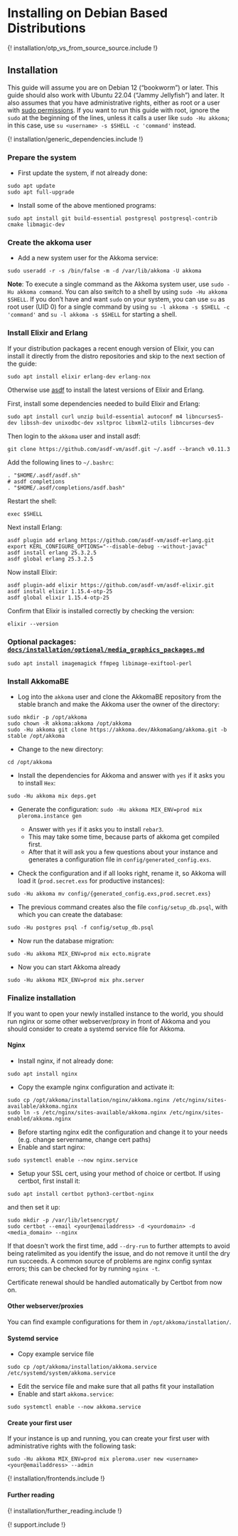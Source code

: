 # Installing on Debian Based Distributions

{! installation/otp_vs_from_source_source.include !}

## Installation

This guide will assume you are on Debian 12 (“bookworm”) or later. This guide should also work with Ubuntu 22.04 (“Jammy Jellyfish”) and later. It also assumes that you have administrative rights, either as root or a user with [sudo permissions](https://www.digitalocean.com/community/tutorials/how-to-add-delete-and-grant-sudo-privileges-to-users-on-a-debian-vps). If you want to run this guide with root, ignore the `sudo` at the beginning of the lines, unless it calls a user like `sudo -Hu akkoma`; in this case, use `su <username> -s $SHELL -c 'command'` instead.

{! installation/generic_dependencies.include !}

### Prepare the system

* First update the system, if not already done:

```shell
sudo apt update
sudo apt full-upgrade
```

* Install some of the above mentioned programs:

```shell
sudo apt install git build-essential postgresql postgresql-contrib cmake libmagic-dev
```

### Create the akkoma user

* Add a new system user for the Akkoma service:

```shell
sudo useradd -r -s /bin/false -m -d /var/lib/akkoma -U akkoma
```

**Note**: To execute a single command as the Akkoma system user, use `sudo -Hu akkoma command`. You can also switch to a shell by using `sudo -Hu akkoma $SHELL`. If you don’t have and want `sudo` on your system, you can use `su` as root user (UID 0) for a single command by using `su -l akkoma -s $SHELL -c 'command'` and `su -l akkoma -s $SHELL` for starting a shell.

### Install Elixir and Erlang

If your distribution packages a recent enough version of Elixir, you can install it directly from the distro repositories and skip to the next section of the guide:

```shell
sudo apt install elixir erlang-dev erlang-nox
```

Otherwise use [asdf](https://github.com/asdf-vm/asdf) to install the latest versions of Elixir and Erlang.

First, install some dependencies needed to build Elixir and Erlang:
```shell
sudo apt install curl unzip build-essential autoconf m4 libncurses5-dev libssh-dev unixodbc-dev xsltproc libxml2-utils libncurses-dev
```

Then login to the `akkoma` user and install asdf:
```shell
git clone https://github.com/asdf-vm/asdf.git ~/.asdf --branch v0.11.3
```

Add the following lines to `~/.bashrc`:
```shell
. "$HOME/.asdf/asdf.sh"
# asdf completions
. "$HOME/.asdf/completions/asdf.bash"
```

Restart the shell:
```shell
exec $SHELL
```

Next install Erlang:
```shell
asdf plugin add erlang https://github.com/asdf-vm/asdf-erlang.git
export KERL_CONFIGURE_OPTIONS="--disable-debug --without-javac"
asdf install erlang 25.3.2.5
asdf global erlang 25.3.2.5
```

Now install Elixir:
```shell
asdf plugin-add elixir https://github.com/asdf-vm/asdf-elixir.git
asdf install elixir 1.15.4-otp-25
asdf global elixir 1.15.4-otp-25
```

Confirm that Elixir is installed correctly by checking the version:
```shell
elixir --version
```

### Optional packages: [`docs/installation/optional/media_graphics_packages.md`](../installation/optional/media_graphics_packages.md)

```shell
sudo apt install imagemagick ffmpeg libimage-exiftool-perl
```

### Install AkkomaBE

* Log into the `akkoma` user and clone the AkkomaBE repository from the stable branch and make the Akkoma user the owner of the directory:

```shell
sudo mkdir -p /opt/akkoma
sudo chown -R akkoma:akkoma /opt/akkoma
sudo -Hu akkoma git clone https://akkoma.dev/AkkomaGang/akkoma.git -b stable /opt/akkoma
```

* Change to the new directory:

```shell
cd /opt/akkoma
```

* Install the dependencies for Akkoma and answer with `yes` if it asks you to install `Hex`:

```shell
sudo -Hu akkoma mix deps.get
```

* Generate the configuration: `sudo -Hu akkoma MIX_ENV=prod mix pleroma.instance gen`
  * Answer with `yes` if it asks you to install `rebar3`.
  * This may take some time, because parts of akkoma get compiled first.
  * After that it will ask you a few questions about your instance and generates a configuration file in `config/generated_config.exs`.

* Check the configuration and if all looks right, rename it, so Akkoma will load it (`prod.secret.exs` for productive instances):

```shell
sudo -Hu akkoma mv config/{generated_config.exs,prod.secret.exs}
```


* The previous command creates also the file `config/setup_db.psql`, with which you can create the database:

```shell
sudo -Hu postgres psql -f config/setup_db.psql
```

* Now run the database migration:

```shell
sudo -Hu akkoma MIX_ENV=prod mix ecto.migrate
```

* Now you can start Akkoma already

```shell
sudo -Hu akkoma MIX_ENV=prod mix phx.server
```

### Finalize installation

If you want to open your newly installed instance to the world, you should run nginx or some other webserver/proxy in front of Akkoma and you should consider to create a systemd service file for Akkoma.

#### Nginx

* Install nginx, if not already done:

```shell
sudo apt install nginx
```

* Copy the example nginx configuration and activate it:

```shell
sudo cp /opt/akkoma/installation/nginx/akkoma.nginx /etc/nginx/sites-available/akkoma.nginx
sudo ln -s /etc/nginx/sites-available/akkoma.nginx /etc/nginx/sites-enabled/akkoma.nginx
```

* Before starting nginx edit the configuration and change it to your needs (e.g. change servername, change cert paths)
* Enable and start nginx:

```shell
sudo systemctl enable --now nginx.service
```

* Setup your SSL cert, using your method of choice or certbot. If using certbot, first install it:

```shell
sudo apt install certbot python3-certbot-nginx
```

and then set it up:

```shell
sudo mkdir -p /var/lib/letsencrypt/
sudo certbot --email <your@emailaddress> -d <yourdomain> -d <media_domain> --nginx
```

If that doesn't work the first time, add `--dry-run` to further attempts to avoid being ratelimited as you identify the issue, and do not remove it until the dry run succeeds. A common source of problems are nginx config syntax errors; this can be checked for by running `nginx -t`.

Certificate renewal should be handled automatically by Certbot from now on.

#### Other webserver/proxies

You can find example configurations for them in `/opt/akkoma/installation/`.

#### Systemd service

* Copy example service file

```shell
sudo cp /opt/akkoma/installation/akkoma.service /etc/systemd/system/akkoma.service
```

* Edit the service file and make sure that all paths fit your installation
* Enable and start `akkoma.service`:

```shell
sudo systemctl enable --now akkoma.service
```

#### Create your first user

If your instance is up and running, you can create your first user with administrative rights with the following task:

```shell
sudo -Hu akkoma MIX_ENV=prod mix pleroma.user new <username> <your@emailaddress> --admin
```

{! installation/frontends.include !}

#### Further reading

{! installation/further_reading.include !}

{! support.include !}
